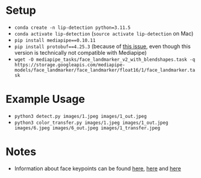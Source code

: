 # Setup

- `conda create -n lip-detection python=3.11.5`
- `conda activate lip-detection` (`source activate lip-detection` on Mac)
- `pip install mediapipe==0.10.11`
- `pip install protobuf==4.25.3` (because of [this issue](https://github.com/google/mediapipe/issues/5188#issuecomment-2080437250), even though this version is technically not compatible with Mediapipe)
- `wget -O mediapipe_tasks/face_landmarker_v2_with_blendshapes.task -q https://storage.googleapis.com/mediapipe-models/face_landmarker/face_landmarker/float16/1/face_landmarker.task`

# Example Usage

- `python3 detect.py images/1.jpeg images/1_out.jpeg`
- `python3 color_transfer.py images/1.jpeg images/1_out.jpeg images/6.jpeg images/6_out.jpeg images/1_transfer.jpeg`

# Notes

- Information about face keypoints can be found [here](https://github.com/tensorflow/tfjs-models/blob/838611c02f51159afdd77469ce67f0e26b7bbb23/face-landmarks-detection/src/mediapipe-facemesh/keypoints.ts), [here](https://storage.googleapis.com/mediapipe-assets/documentation/mediapipe_face_landmark_fullsize.png) and [here](https://raw.githubusercontent.com/google/mediapipe/a908d668c730da128dfa8d9f6bd25d519d006692/mediapipe/modules/face_geometry/data/canonical_face_model_uv_visualization.png)
